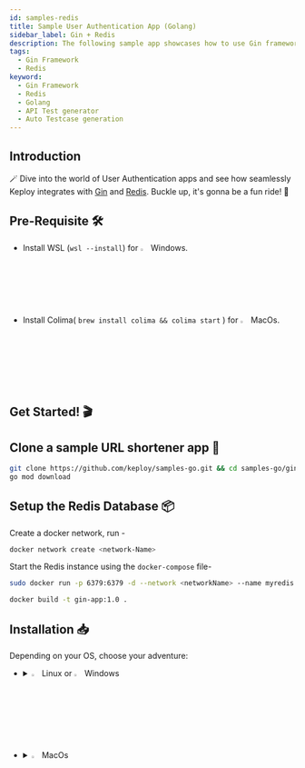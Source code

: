 ```yaml
---
id: samples-redis
title: Sample User Authentication App (Golang)
sidebar_label: Gin + Redis
description: The following sample app showcases how to use Gin framework and the Keploy Platform.
tags:
  - Gin Framework
  - Redis
keyword:
  - Gin Framework
  - Redis
  - Golang
  - API Test generator
  - Auto Testcase generation
---
```


## Introduction

🪄 Dive into the world of User Authentication apps and see how seamlessly Keploy integrates with [Gin](https://gin-gonic.com/) and [Redis](https://www.redis.io/). Buckle up, it's gonna be a fun ride! 🎢

## Pre-Requisite 🛠️

- Install WSL (`wsl --install`) for <img src="/docs/img/os/windows.png" alt="Windows" width="3%" /> Windows.
- Install Colima( `brew install colima && colima start` ) for <img src="/docs/img/os/macos.png" alt="MacOS" width="3%" /> MacOs.

## Get Started! 🎬

## Clone a sample URL shortener app 🧪

```bash
git clone https://github.com/keploy/samples-go.git && cd samples-go/gin-redis
go mod download
```

## Setup the Redis Database 📦

Create a docker network, run -

```bash
docker network create <network-Name>
```

Start the Redis instance using the `docker-compose` file-

```bash
sudo docker run -p 6379:6379 -d --network <networkName> --name myredis redis
```

```bash
docker build -t gin-app:1.0 .
```

## Installation 📥

Depending on your OS, choose your adventure:

- <details>
  <summary><img src="/docs/img/os/linux.png" alt="Linux" width="3%" /> Linux or <img src="/docs/img/os/windows.png" alt="Windows" width="3%" /> Windows</summary>

  Alright, let's equip ourselves with the **latest Keploy binary**:

  ```bash
  curl --silent --location "https://github.com/keploy/keploy/releases/latest/download/keploy_linux_amd64.tar.gz" | tar xz -C /tmp

  sudo mkdir -p /usr/local/bin && sudo mv /tmp/keploy /usr/local/bin && keploy
  ```

  If everything goes right, your screen should look a bit like this:

  <img src="/docs/img/code-snippets/install-keploy-logs.png" alt="Test Case Generator" width="50%" />

  Moving on...
  <details>
  <summary style={{ fontWeight: 'bold', fontSize: '1.17em', marginLeft: '0.5em' }}> Run App with <img src="/docs/img/os/docker.png" alt="Docker Container" width="3%" /> Docker </summary>

  #### Add alias for Keploy:

  ```bash
  alias keploy='sudo docker run --pull always --name keploy-v2 -p 16789:16789 --privileged --pid=host -it -v "$(pwd)":/files -v /sys/fs/cgroup:/sys/fs/cgroup -v /sys/kernel/debug:/sys/kernel/debug -v /sys/fs/bpf:/sys/fs/bpf -v /var/run/docker.sock:/var/run/docker.sock --rm ghcr.io/keploy/keploy'
  ```

  ### Lights, Camera, Record! 🎥

  Capture the test-cases-

  ```shell
  keploy record -c "docker run -p 3001:3001 --name RediApp --network <networkName> --name ginRedisApp gin-app:1.0"
  ```

  🔥**Make some API calls**. Postman, Hoppscotch or even curl - take your pick!

  Let's make URLs short and sweet:

  ### 1. Request OTP

  ```bash
  curl --location 'localhost:3001/api/getVerificationCode?email=something@gmail.com&username=shivamsourav'
  ```

  This will return the OTP response:

  ```
  {
    "status": "true",
    "message": "OTP Generated successfully",
    "otp": "5486"
  }
  ```

  **2. Verify OTP**

  ```bash
  curl --location 'localhost:3001/api/verifyCode' \
  --header 'Content-Type: application/json' \
  --data-raw '{
      "otp":2121,
      "email":"something@gmail.com"
  }'
  ```

  This will return the OTP verification response:

  ```bash
  {
    "status": "true",
    "token": "eyJhbGciOiJIUzI1NiIsInR5cCI6IkpXVCJ9.eyJ2YWx1ZSI6ImdtYWlsLmNvbSIsImV4cCI6MTY5ODc1ODIyNn0.eVrNACUY93g-5tu8fxb2BEOs1wn2iCe8wVpUYU6OLSE",
    "username": "shivamsourav",
    "message": "OTP authenticated successfully"
  }
  ```

  🎉 Woohoo! With a simple API call, you've crafted a test case with a mock! Dive into the Keploy directory and feast your eyes on the newly minted `test-1.yml` and `mocks.yml`

  ```yaml
  version: api.keploy.io/v1beta2
  kind: Http
  name: test-1
  spec:
    metadata: {}
    req:
      method: GET
      proto_major: 1
      proto_minor: 1
      url: http://localhost:3001/api/getVerificationCode?email=something@gmail.com&username=shivamsourav
      url_params:
        email: something@gmail.com
        username: shivamsourav
      header:
        Accept: "*/*"
        Accept-Encoding: gzip, deflate, br
        Connection: keep-alive
        Host: localhost:3001
        Postman-Token: 2db91281-a5bf-49e0-be0d-c6293c833910
        User-Agent: PostmanRuntime/7.33.0
      body: ""
      body_type: ""
    resp:
      status_code: 200
      header:
        Content-Length: "69"
        Content-Type: application/json; charset=utf-8
        Date: Tue, 31 Oct 2023 09:17:00 GMT
      body: '{"status":"true","message":"OTP Generated successfully","otp":"5486"}'
      body_type: ""
      status_message: ""
      proto_major: 0
      proto_minor: 0
    objects: []
    assertions:
      noise:
        - body.otp
        - header.Date
    created: 1698743822
  curl: |
    curl --request GET \
    --url http://localhost:3001/api/getVerificationCode?email=something@gmail.com&username=shivamsourav \
    --header 'Host: localhost:3001' \
    --header 'Accept-Encoding: gzip, deflate, br' \
    --header 'Connection: keep-alive' \
    --header 'User-Agent: PostmanRuntime/7.33.0' \
    --header 'Accept: */*' \
    --header 'Postman-Token: 2db91281-a5bf-49e0-be0d-c6293c833910' \
  ```

  This is how `mocks.yml` generated would look like:-

  ```yaml
    version: api.keploy.io/v1beta2
    kind: Generic
    name: mocks
    spec:
        metadata: {}
        genericrequests:
            - origin: client
            message:
                - type: string
                data: "*1\r\n$4\r\nping\r\n"
        genericresponses:
            - origin: server
            message:
                - type: string
                data: "+PONG\r\n"
    ---
    version: api.keploy.io/v1beta2
    kind: Generic
    name: mocks
    spec:
        metadata: {}
        genericrequests:
            - origin: client
            message:
                - type: string
                data: "*5\r\n$3\r\nset\r\n$19\r\nsomething@gmail.com\r\n$38\r\n{\"otp\":5486,\"username\":\"shivamsourav\"}\r\n$2\r\nex\r\n$5\r\n14400\r\n"
        genericresponses:
            - origin: server
            message:
                - type: string
                data: "+OK\r\n"
    ---
    version: api.keploy.io/v1beta2
    kind: Generic
    name: mocks
    spec:
        metadata: {}
        genericrequests:
            - origin: client
            message:
                - type: string
                data: "*2\r\n$3\r\nget\r\n$19\r\nsomething@gmail.com\r\n"
        genericresponses:
            - origin: server
            message:
                - type: string
                data: "$38\r\n{\"otp\":5486,\"username\":\"shivamsourav\"}\r\n"
  ```

  Want to see if everything works as expected?

  #### Run Tests

  Time to put things to the test 🧪

  ```shell
  keploy test -c "sudo docker run -p 3001:3001 --rm --network <networkName> --name ginRedisApp gin-app:1.0" --delay 10
  ```

  > The `--delay` flag? Oh, that's just giving your app a little breather (in seconds) before the test cases come knocking.

  Final thoughts? Dive deeper! Try different API calls, tweak the DB response in the `mocks.yml`, or fiddle with the request or response in `test-x.yml`. Run the tests again and see the magic unfold!✨👩‍💻👨‍💻✨

  ## Wrapping it up 🎉

  Congrats on the journey so far! You've seen Keploy's power, flexed your coding muscles, and had a bit of fun too! Now, go out there and keep exploring, innovating, and creating! Remember, with the right tools and a sprinkle of fun, anything's possible.😊🚀

  Happy coding! ✨👩‍💻👨‍💻✨

  </details>
  <br/>

  <details>
  <summary style={{ fontWeight: 'bold', fontSize: '1.17em', marginLeft: '0.5em' }}>Run App on 🐧 Linux  </summary>

  We'll be running our sample application right on Linux, but just to make things a tad more thrilling, we'll have the database (Redis) chill on Docker. Ready? Let's get the party started!🎉

  ### 📼 Roll the Tape - Recording Time!

  We'll create a binary of our application:

  ```bash
  go build -o gin-redis
  ```

  Ready, set, record! Here's how:

  ```bash
  sudo -E keploy record -c "./gin-redis"
  ```

  Keep an eye out for the `-c `flag! It's the command charm to run the app. Whether you're using `go run main.go app.go` or the binary path like `./test-app-product-catelog`, it's your call.

  Alright, magician! With the app alive and kicking, let's weave some test cases. The spell? Making some API calls! Postman, Hoppscotch, or the classic curl - pick your wand.

  ### Generate testcases

  To generate testcases we just need to **make some API calls.**

  **1. Request OTP**

  ```bash
  curl --location 'localhost:3001/api/getVerificationCode?email=something@gmail.com&username=shivamsourav'
  ```

  This will return the OTP response:

  ```
  {
    "status": "true",
    "message": "OTP Generated successfully",
    "otp": "5486"
  }
  ```

  **2. Verify OTP**

  ```bash
  curl --location 'localhost:3001/api/verifyCode' \
  --header 'Content-Type: application/json' \
  --data-raw '{
      "otp":2121,
      "email":"something@gmail.com"
  }'

  ```

  This will return the OTP verification response:

  ```
  {
    "status": "true",
    "token": "eyJhbGciOiJIUzI1NiIsInR5cCI6IkpXVCJ9.eyJ2YWx1ZSI6ImdtYWlsLmNvbSIsImV4cCI6MTY5ODc1ODIyNn0.eVrNACUY93g-5tu8fxb2BEOs1wn2iCe8wVpUYU6OLSE",
    "username": "shivamsourav",
    "message": "OTP authenticated successfully"
  }
  ```

  Give yourself a pat on the back! With that simple spell, you've conjured up a test case with a mock! Explore the **Keploy directory** and you'll discover your handiwork in `test-1.yml` and `mocks.yml`.

  ```yaml
  version: api.keploy.io/v1beta2
  kind: Http
  name: test-1
  spec:
    metadata: {}
    req:
      method: GET
      proto_major: 1
      proto_minor: 1
      url: http://localhost:3001/api/getVerificationCode?email=something@gmail.com&username=shivamsourav
      url_params:
        email: something@gmail.com
        username: shivamsourav
      header:
        Accept: "*/*"
        Accept-Encoding: gzip, deflate, br
        Connection: keep-alive
        Host: localhost:3001
        Postman-Token: 2db91281-a5bf-49e0-be0d-c6293c833910
        User-Agent: PostmanRuntime/7.33.0
      body: ""
      body_type: ""
    resp:
      status_code: 200
      header:
        Content-Length: "69"
        Content-Type: application/json; charset=utf-8
        Date: Tue, 31 Oct 2023 09:17:00 GMT
      body: '{"status":"true","message":"OTP Generated successfully","otp":"5486"}'
      body_type: ""
      status_message: ""
      proto_major: 0
      proto_minor: 0
    objects: []
    assertions:
      noise:
        - body.otp
        - header.Date
    created: 1698743822
  curl: |
    curl --request GET \
    --url http://localhost:3001/api/getVerificationCode?email=something@gmail.com&username=shivamsourav \
    --header 'Host: localhost:3001' \
    --header 'Accept-Encoding: gzip, deflate, br' \
    --header 'Connection: keep-alive' \
    --header 'User-Agent: PostmanRuntime/7.33.0' \
    --header 'Accept: */*' \
    --header 'Postman-Token: 2db91281-a5bf-49e0-be0d-c6293c833910' \
  ```

  This is how `mocks.yml` generated would look like:-

  ```yaml
    version: api.keploy.io/v1beta2
    kind: Generic
    name: mocks
    spec:
        metadata: {}
        genericrequests:
            - origin: client
            message:
                - type: string
                data: "*1\r\n$4\r\nping\r\n"
        genericresponses:
            - origin: server
            message:
                - type: string
                data: "+PONG\r\n"
    ---
    version: api.keploy.io/v1beta2
    kind: Generic
    name: mocks
    spec:
        metadata: {}
        genericrequests:
            - origin: client
            message:
                - type: string
                data: "*5\r\n$3\r\nset\r\n$19\r\nsomething@gmail.com\r\n$38\r\n{\"otp\":5486,\"username\":\"shivamsourav\"}\r\n$2\r\nex\r\n$5\r\n14400\r\n"
        genericresponses:
            - origin: server
            message:
                - type: string
                data: "+OK\r\n"
    ---
    version: api.keploy.io/v1beta2
    kind: Generic
    name: mocks
    spec:
        metadata: {}
        genericrequests:
            - origin: client
            message:
                - type: string
                data: "*2\r\n$3\r\nget\r\n$19\r\nsomething@gmail.com\r\n"
        genericresponses:
            - origin: server
            message:
                - type: string
                data: "$38\r\n{\"otp\":5486,\"username\":\"shivamsourav\"}\r\n"
  ```

  Want to see if everything works as expected?

  #### Run Tests

  Time to put things to the test 🧪

  ```shell
  sudo -E keploy test -c "./gin-redis" --delay 10
  ```

  > The `--delay` flag? Oh, that's just giving your app a little breather (in seconds) before the test cases come knocking.

  Final thoughts? Dive deeper! Try different API calls, tweak the DB response in the `mocks.yml`, or fiddle with the request or response in `test-x.yml`. Run the tests again and see the magic unfold!✨👩‍💻👨‍💻✨

  ## Wrapping it up 🎉

  Congrats on the journey so far! You've seen Keploy's power, flexed your coding muscles, and had a bit of fun too! Now, go out there and keep exploring, innovating, and creating! Remember, with the right tools and a sprinkle of fun, anything's possible. 😊🚀

  Happy coding! ✨👩‍💻👨‍💻✨
  </details>

  </details>

  <br/>

- <details> 
  <summary><img src="/docs/img/os/macos.png" alt="MacOS" width="3%" /> MacOs </summary>

  Dive straight in, but first, give **Colima** a gentle nudge with (`colima start`). Let's make sure it's awake and ready for action!

  #### Add alias for Keploy 🐰:

  For the sake of convenience (and a bit of Mac magic 🪄), let's set up a shortcut for Keploy:

  ```bash
  alias keploy='sudo docker run --pull always --name keploy-v2 -p 16789:16789 --privileged --pid=host -it -v "$(pwd)":/files -v /sys/fs/cgroup:/sys/fs/cgroup -v /sys/kernel/debug:/sys/kernel/debug -v /sys/fs/bpf:/sys/fs/bpf -v /var/run/docker.sock:/var/run/docker.sock --rm ghcr.io/keploy/keploy'
  ```

  ### Lights, Camera, Record! 🎥

  Capture the test-cases-

  ```shell
  keploy record -c "docker run -p 3001:3001 --name RediApp --network <networkName> --name ginRedisApp gin-app:1.0"
  ```

  🔥**Make some API calls**. Postman, Hoppscotch or even curl - take your pick!

  Let's make URLs short and sweet:

  ### 1. Request OTP

  ```bash
  curl --location 'localhost:3001/api/getVerificationCode?email=something@gmail.com&username=shivamsourav'
  ```

  This will return the OTP response:

  ```
  {
    "status": "true",
    "message": "OTP Generated successfully",
    "otp": "5486"
  }
  ```

  **2. Verify OTP**

  ```bash
  curl --location 'localhost:3001/api/verifyCode' \
  --header 'Content-Type: application/json' \
  --data-raw '{
      "otp":2121,
      "email":"something@gmail.com"
  }'
  ```

  This will return the OTP verification response:

  ```
  {
    "status": "true",
    "token": "eyJhbGciOiJIUzI1NiIsInR5cCI6IkpXVCJ9.eyJ2YWx1ZSI6ImdtYWlsLmNvbSIsImV4cCI6MTY5ODc1ODIyNn0.eVrNACUY93g-5tu8fxb2BEOs1wn2iCe8wVpUYU6OLSE",
    "username": "shivamsourav",
    "message": "OTP authenticated successfully"
  }
  ```

  🎉 Woohoo! With a simple API call, you've crafted a test case with a mock! Dive into the Keploy directory and feast your eyes on the newly minted `test-1.yml` and `mocks.yml`

  ```yaml
  version: api.keploy.io/v1beta2
  kind: Http
  name: test-1
  spec:
    metadata: {}
    req:
      method: GET
      proto_major: 1
      proto_minor: 1
      url: http://localhost:3001/api/getVerificationCode?email=something@gmail.com&username=shivamsourav
      url_params:
        email: something@gmail.com
        username: shivamsourav
      header:
        Accept: "*/*"
        Accept-Encoding: gzip, deflate, br
        Connection: keep-alive
        Host: localhost:3001
        Postman-Token: 2db91281-a5bf-49e0-be0d-c6293c833910
        User-Agent: PostmanRuntime/7.33.0
      body: ""
      body_type: ""
    resp:
      status_code: 200
      header:
        Content-Length: "69"
        Content-Type: application/json; charset=utf-8
        Date: Tue, 31 Oct 2023 09:17:00 GMT
      body: '{"status":"true","message":"OTP Generated successfully","otp":"5486"}'
      body_type: ""
      status_message: ""
      proto_major: 0
      proto_minor: 0
    objects: []
    assertions:
      noise:
        - body.otp
        - header.Date
    created: 1698743822
  curl: |
    curl --request GET \
    --url http://localhost:3001/api/getVerificationCode?email=something@gmail.com&username=shivamsourav \
    --header 'Host: localhost:3001' \
    --header 'Accept-Encoding: gzip, deflate, br' \
    --header 'Connection: keep-alive' \
    --header 'User-Agent: PostmanRuntime/7.33.0' \
    --header 'Accept: */*' \
    --header 'Postman-Token: 2db91281-a5bf-49e0-be0d-c6293c833910' \
  ```

  This is how `mocks.yml` generated would look like:-

  ```yaml
    version: api.keploy.io/v1beta2
    kind: Generic
    name: mocks
    spec:
        metadata: {}
        genericrequests:
            - origin: client
            message:
                - type: string
                data: "*1\r\n$4\r\nping\r\n"
        genericresponses:
            - origin: server
            message:
                - type: string
                data: "+PONG\r\n"
    ---
    version: api.keploy.io/v1beta2
    kind: Generic
    name: mocks
    spec:
        metadata: {}
        genericrequests:
            - origin: client
            message:
                - type: string
                data: "*5\r\n$3\r\nset\r\n$19\r\nsomething@gmail.com\r\n$38\r\n{\"otp\":5486,\"username\":\"shivamsourav\"}\r\n$2\r\nex\r\n$5\r\n14400\r\n"
        genericresponses:
            - origin: server
            message:
                - type: string
                data: "+OK\r\n"
    ---
    version: api.keploy.io/v1beta2
    kind: Generic
    name: mocks
    spec:
        metadata: {}
        genericrequests:
            - origin: client
            message:
                - type: string
                data: "*2\r\n$3\r\nget\r\n$19\r\nsomething@gmail.com\r\n"
        genericresponses:
            - origin: server
            message:
                - type: string
                data: "$38\r\n{\"otp\":5486,\"username\":\"shivamsourav\"}\r\n"
  ```

  Want to see if everything works as expected?

  #### Run Tests

  Time to put things to the test 🧪

  ```shell
  keploy test -c "sudo docker run -p 3001:3001 --rm --network <networkName> --name ginRedisApp gin-app:1.0" --delay 10
  ```

  > The `--delay` flag? Oh, that's just giving your app a little breather (in seconds) before the test cases come knocking.

  Final thoughts? Dive deeper! Try different API calls, tweak the DB response in the `mocks.yml`, or fiddle with the request or response in `test-x.yml`. Run the tests again and see the magic unfold!✨👩‍💻👨‍💻✨

  ## Wrapping it up 🎉

  Congrats on the journey so far! You've seen Keploy's power, flexed your coding muscles, and had a bit of fun too! Now, go out there and keep exploring, innovating, and creating! Remember, with the right tools and a sprinkle of fun, anything's possible.😊🚀

  Happy coding! ✨👩‍💻👨‍💻✨

  </details>
